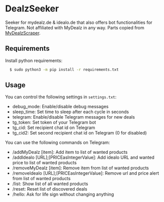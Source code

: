 # DealzSeeker
Seeker for mydealz.de & idealo.de that also offers bot functionalities for Telegram. Not affiliated with MyDealz in any way. Parts copied from [MyDealzScraper](https://github.com/mhvuze/MydealzScraper).

## Requirements
Install python requirements:
```bash
  $ sudo python3 -m pip install -r requirements.txt
```

## Usage
You can control the following settings in `settings.txt`:
* debug_mode: Enable/disable debug messages
* sleep_time: Set time to sleep after each cycle in seconds
* telegram: Enable/disable Telegram messages for new deals
* tg_token: Set token of your Telegram bot
* tg_cid: Set recipient chat id on Telegram
* tg_cid2: Set second recipient chat id on Telegram (0 for disabled)

You can use the following commands on Telegram:
* /addMyDealz [item]: Add item to list of wanted products
* /addIdealo [URL];[PRICEasIntegerValue]: Add idealo URL and wanted price to list of wanted products
* /removeMyDealz [item]: Remove item from list of wanted products
* /removeIdealo [URL];[PRICEasIntegerValue]: Remove url and price alert from list of wanted products
* /list: Show list of all wanted products
* /reset: Reset list of discovered deals
* /hello: Ask for life sign without changing anything
